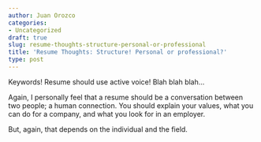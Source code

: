 ```yaml
---
author: Juan Orozco
categories:
- Uncategorized
draft: true
slug: resume-thoughts-structure-personal-or-professional
title: 'Resume Thoughts: Structure! Personal or professional?'
type: post
---
```


Keywords! Resume should use active voice! Blah blah blah...

Again, I personally feel that a resume should be a conversation between two people; a human connection. You should explain your values, what you can do for a company, and what you look for in an employer.

But, again, that depends on the individual and the field.